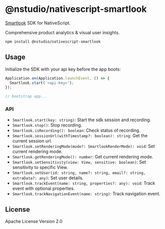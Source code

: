 # @nstudio/nativescript-smartlook

[Smartlook](https://www.smartlook.com) SDK for NativeScript.

Comprehensive product analytics & visual user insights.

```bash
npm install @nstudio/nativescript-smartlook
```

## Usage

Initialize the SDK with your api key before the app boots:

```ts
Application.on(Application.launchEvent, () => {
  Smartlook.start('<api-key>');
});

// bootstrap app...
```

### API

- `Smartlook.start(key: string)`: Start the sdk session and recording.
- `Smartlook.stop()`: Stop recording.
- `Smartlook.isRecording(): boolean`: Check status of recording.
- `Smartlook.sessionUrl(withTimestamp?: boolean): string`: Get the current session url.
- `Smartlook.setRenderingMode(mode?: SmartlookRenderMode): void`: Set current rendering mode.
- `Smartlook.getRenderingMode(): number`: Get current rendering mode.
- `Smartlook.setSensitivity(view: View, sensitive: boolean)`: Set sensitivity to specific View.
- `Smartlook.setUser(id: string, name?: string, email?: string, extraData?: any)`: Set user details.
- `Smartlook.trackEvent(name: string, properties?: any): void`: Track event with optional properties.
- `Smartlook.trackNavigationEvent(name: string)`: Track navigation event.

## License

Apache License Version 2.0
